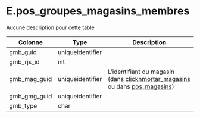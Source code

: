 # E.pos_groupes_magasins_membres

Aucune description pour cette table

Colonne|Type|Description
---|---|---
gmb_guid|uniqueidentifier|
gmb_rjs_id|int|
gmb_mag_guid|uniqueidentifier|L'identifiant du magasin (dans [clicknmortar_magasins](generated_clicknmortar_magasins.md) ou dans [pos_magasins](generated_pos_magasins.md)) 
gmb_gmg_guid|uniqueidentifier|
gmb_type|char|
